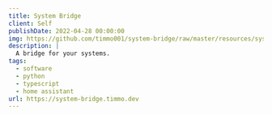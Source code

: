 ```yaml
---
title: System Bridge
client: Self
publishDate: 2022-04-28 00:00:00
img: https://github.com/timmo001/system-bridge/raw/master/resources/system-bridge-rect.svg
description: |
  A bridge for your systems.
tags:
  - software
  - python
  - typescript
  - home assistant
url: https://system-bridge.timmo.dev
---
```


